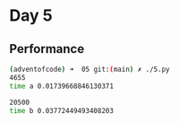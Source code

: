 # Day 5

## Performance
```bash
(adventofcode) ➜  05 git:(main) ✗ ./5.py
4655
time a 0.01739668846130371

20500
time b 0.03772449493408203
```
